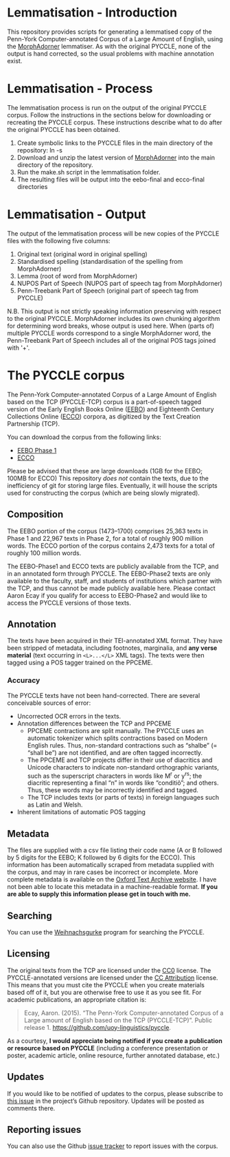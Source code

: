 # Lemmatisation - Introduction

This repository provides scripts for generating a lemmatised copy of the 
Penn-York Computer-annotated Corpus of a Large Amount of English, using
the [MorphAdorner](http://morphadorner.northwestern.edu) lemmatiser. As with
the original PYCCLE, none of the output is hand corrected, so the usual
problems with machine annotation exist.



# Lemmatisation - Process

The lemmatisation process is run on the output of the original PYCCLE
corpus. Follow the instructions in the sections below for downloading or
recreating the PYCCLE corpus. These instructions describe what to do after
the original PYCCLE has been obtained.

1. Create symbolic links to the PYCCLE files in the main directory of the
repository: ln -s 
2. Download and unzip the latest version of [MorphAdorner](http://morphadorner.northwestern.edu/download/) into the main
directory of the repository.
2. Run the make.sh script in the lemmatisation folder.
3. The resulting files will be output into the eebo-final and ecco-final
directories

# Lemmatisation - Output

The output of the lemmatisation process will be new copies of the PYCCLE
files with the following five columns:

1. Original text (original word in original spelling)
2. Standardised spelling (standardisation of the spelling from MorphAdorner)
3. Lemma (root of word from MorphAdorner)
4. NUPOS Part of Speech (NUPOS part of speech tag from MorphAdorner)
5. Penn-Treebank Part of Speech (original part of speech tag from PYCCLE)

N.B. This output is not strictly speaking information preserving with respect
to the original PYCCLE. MorphAdorner includes its own chunking algorithm for
determining word breaks, whose output is used here. When (parts of) multiple 
PYCCLE words correspond to a single MorphAdorner word, the Penn-Treebank
Part of Speech includes all of the original POS tags joined with '+'.

# The PYCCLE corpus

The Penn-York Computer-annotated Corpus of a Large Amount of English
based on the TCP (PYCCLE-TCP) corpus is a part-of-speech tagged version
of the Early English Books Online
([EEBO](http://www.textcreationpartnership.org/tcp-eebo/)) and
Eighteenth Century Collections Online
([ECCO](http://www.textcreationpartnership.org/tcp-ecco/)) corpora, as
digitized by the Text Creation Partnership (TCP).

You can download the corpus from the following links:

- [EEBO Phase 1](https://s3.amazonaws.com/pyccle/pyccle-eebo.tgz)
- [ECCO](https://s3.amazonaws.com/pyccle/pyccle-ecco.tgz)

Please be advised that these are large downloads (1GB for the EEBO;
100MB for ECCO)  This repository *does not* contain the texts, due to
the inefficiency of git for storing large files.  Eventually, it will
house the scripts used for constructing the corpus (which are being
slowly migrated).

## Composition

The EEBO portion of the corpus (1473–1700) comprises 25,363 texts in
Phase 1 and 22,967 texts in Phase 2, for a total of roughly 900 million
words.  The ECCO portion of the corpus contains 2,473 texts for a total
of roughly 100 million words.

The EEBO-Phase1 and ECCO texts are publicly available from the TCP, and
in an annotated form through PYCCLE.  The EEBO-Phase2 texts are only
available to the faculty, staff, and students of institutions which
partner with the TCP, and thus cannot be made publicly available here.
Please contact Aaron Ecay if you qualify for access to EEBO-Phase2 and
would like to access the PYCCLE versions of those texts.

## Annotation

The texts have been acquired in their TEI-annotated XML format.  They
have been stripped of metadata, including footnotes, marginalia, and
**any verse material** (text occurring in `<L>...</L>` XML tags).  The
texts were then tagged using a POS tagger trained on the PPCEME.

### Accuracy

The PYCCLE texts have not been hand-corrected.  There are several
conceivable sources of error:
- Uncorrected OCR errors in the texts.
- Annotation differences between the TCP and PPCEME
  - PPCEME contractions are split manually.  The PYCCLE uses an
    automatic tokenizer which splits contractions based on Modern
    English rules.  Thus, non-standard contractions such as “shalbe” (=
    “shall be”) are not identified, and are often tagged incorrectly.
  - The PPCEME and TCP projects differ in their use of diacritics and
    Unicode characters to indicate non-standard orthographic variants,
    such as the superscript characters in words like M<sup>r</sup> or
    y<sup>rs</sup>; the diacritic representing a final “n” in words like
    “conditiõ”; and others.  Thus, these words may be incorrectly
    identified and tagged.
  - The TCP includes texts (or parts of texts) in foreign languages such
    as Latin and Welsh.
- Inherent limitations of automatic POS tagging

## Metadata

The files are supplied with a csv file listing their code name (A or B
followed by 5 digits for the EEBO; K followed by 6 digits for the ECCO).
This information has been automatically scraped from metadata supplied
with the corpus, and may in rare cases be incorrect or incomplete.  More
complete metadata is available on the
[Oxford Text Archive website](http://ota.ox.ac.uk/tcp/).  I have not
been able to locate this metadata in a machine-readable format.  **If
you are able to supply this information please get in touch with me.**

## Searching

You can use the
[Weihnachsgurke](https://github.com/aecay/weihnachtsgurke) program for
searching the PYCCLE.

## Licensing

The original texts from the TCP are licensed under the
[CC0](https://creativecommons.org/about/cc0) license.  The
PYCCLE-annotated versions are licensed under the
[CC Attribution](https://creativecommons.org/licenses/by/4.0/) license.
This means that you must cite the PYCCLE when you create materials based
off of it, but you are otherwise free to use it as you see fit.  For
academic publications, an appropriate citation is:

> Ecay, Aaron.  (2015).  “The Penn-York Computer-annotated Corpus of a
> Large amount of English based on the TCP (PYCCLE-TCP)”.  Public
> release 1.  <https://github.com/uoy-linguistics/pyccle>.

As a courtesy, **I would appreciate being notified if you create a
publication or resource based on PYCCLE** (including a conference
presentation or poster, academic article, online resource, further
annotated database, etc.)

## Updates

If you would like to be notified of updates to the corpus, please
subscribe to
[this issue](https://github.com/uoy-linguistics/pyccle/issues/1) in the
project’s Github repository.  Updates will be posted as comments there.

## Reporting issues

You can also use the Github
[issue tracker](https://github.com/uoy-linguistics/pyccle/issues) to
report issues with the corpus.
